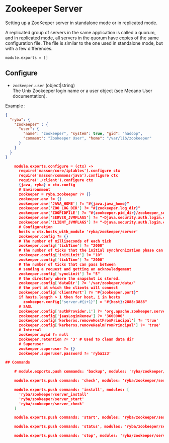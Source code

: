 
# Zookeeper Server

Setting up a ZooKeeper server in standalone mode or in replicated mode.

A replicated group of servers in the same application is called a quorum, and in
replicated mode, all servers in the quorum have copies of the same configuration
file. The file is similar to the one used in standalone mode, but with a few
differences.

    module.exports = []

## Configure

*   `zookeeper.user` (object|string)   
    The Unix Zookeeper login name or a user object (see Mecano User documentation).   

Example : 

```json
{
  "ryba": {
    "zookeeper" : { 
      "user": {
        "name": "zookeeper", "system": true, "gid": "hadoop",
        "comment": "Zookeeper User", "home": "/var/lib/zookeeper"
      }
    }
  }
}

    module.exports.configure = (ctx) ->
      require('masson/core/iptables').configure ctx
      require('masson/commons/java').configure ctx
      require('./client').configure ctx
      {java, ryba} = ctx.config
      # Environnment
      zookeeper = ryba.zookeeper ?= {}
      zookeeper.env ?= {}
      zookeeper.env['JAVA_HOME'] ?= "#{java.java_home}"
      zookeeper.env['ZOO_LOG_DIR'] ?= "#{zookeeper.log_dir}"
      zookeeper.env['ZOOPIDFILE'] ?= "#{zookeeper.pid_dir}/zookeeper_server.pid"
      zookeeper.env['SERVER_JVMFLAGS'] ?= "-Djava.security.auth.login.config=#{zookeeper.conf_dir}/zookeeper-server.jaas"
      zookeeper.env['CLIENT_JVMFLAGS'] ?= "-Djava.security.auth.login.config=#{zookeeper.conf_dir}/zookeeper-client.jaas"
      # Configuration
      hosts = ctx.hosts_with_module 'ryba/zookeeper/server'
      zookeeper.config ?= {}
      # The number of milliseconds of each tick
      zookeeper.config['tickTime'] ?= "2000"
      # The number of ticks that the initial synchronization phase can take
      zookeeper.config['initLimit'] ?= "10"
      zookeeper.config['tickTime'] ?= "2000"
      # The number of ticks that can pass between
      # sending a request and getting an acknowledgement
      zookeeper.config['syncLimit'] ?= "5"
      # the directory where the snapshot is stored.
      zookeeper.config['dataDir'] ?= '/var/zookeper/data/'
      # the port at which the clients will connect
      zookeeper.config['clientPort'] ?= "#{zookeeper.port}"
      if hosts.length > 1 then for host, i in hosts
        zookeeper.config["server.#{i+1}"] = "#{host}:2888:3888"
      # SASL
      zookeeper.config['authProvider.1'] ?= 'org.apache.zookeeper.server.auth.SASLAuthenticationProvider'
      zookeeper.config['jaasLoginRenew'] ?= '3600000'
      zookeeper.config['kerberos.removeHostFromPrincipal'] ?= 'true'
      zookeeper.config['kerberos.removeRealmFromPrincipal'] ?= 'true'
      # Internal
      zookeeper.myid ?= null
      zookeeper.retention ?= '3' # Used to clean data dir
      # Superuser
      zookeeper.superuser ?= {}
      zookeeper.superuser.password ?= 'ryba123'

## Commands

    # module.exports.push commands: 'backup', modules: 'ryba/zookeeper/server_backup'

    module.exports.push commands: 'check', modules: 'ryba/zookeeper/server_check'

    module.exports.push commands: 'install', modules: [
      'ryba/zookeeper/server_install'
      'ryba/zookeeper/server_start'
      'ryba/zookeeper/server_check'
    ]

    module.exports.push commands: 'start', modules: 'ryba/zookeeper/server_start'

    module.exports.push commands: 'status', modules: 'ryba/zookeeper/server_status'

    module.exports.push commands: 'stop', modules: 'ryba/zookeeper/server_stop'


